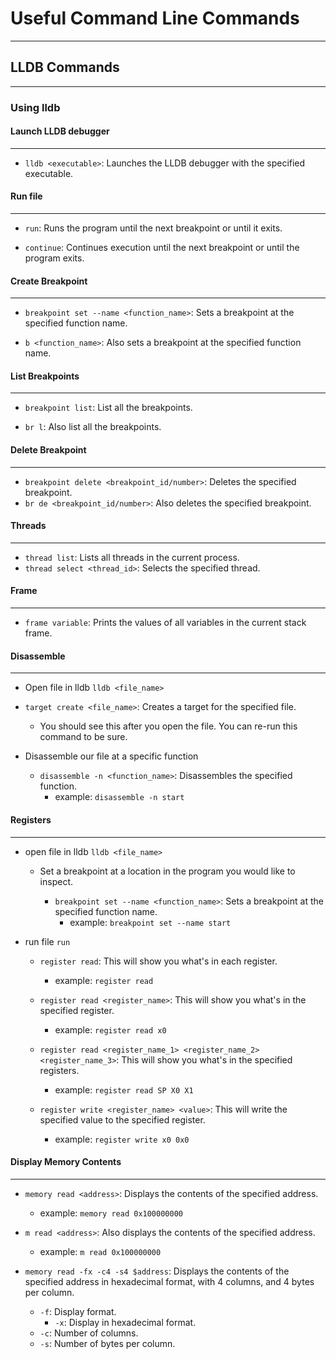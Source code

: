 # Useful Command Line Commands
----

## LLDB Commands
---
### Using lldb

#### Launch LLDB debugger
---
- `lldb <executable>`: Launches the LLDB debugger with the specified executable.

#### Run file
---
- `run`: Runs the program until the next breakpoint or until it exits.

- `continue`: Continues execution until the next breakpoint or until the program exits.

#### Create Breakpoint
---
- `breakpoint set --name <function_name>`: Sets a breakpoint at the specified function name.

- `b <function_name>`: Also sets a breakpoint at the specified function  name.

#### List Breakpoints
---
- `breakpoint list`: List all the breakpoints.

- `br l`: Also list all the breakpoints.

#### Delete Breakpoint
---
- `breakpoint delete <breakpoint_id/number>`: Deletes the specified breakpoint.
- `br de <breakpoint_id/number>`: Also deletes the specified breakpoint.

#### Threads
---
- `thread list`: Lists all threads in the current process.
- `thread select <thread_id>`: Selects the specified thread.

#### Frame
---
- `frame variable`: Prints the values of all variables in the current stack frame.

#### Disassemble
---
- Open file in lldb `lldb <file_name>`

- `target create <file_name>`: Creates a target for the specified file.
  - You should see this after you open the file. You can re-run this command to be sure.

- Disassemble our file at a specific function
    - `disassemble -n <function_name>`: Disassembles the specified function.
      - example: `disassemble -n start`

#### Registers
---
- open file in lldb `lldb <file_name>`

  - Set a breakpoint at a location in the program you would like to inspect.

    - `breakpoint set --name <function_name>`: Sets a breakpoint at the specified function name.
      - example: `breakpoint set --name start`

- run file `run`

  - `register read`: This will show you what's in each register.
    - example: `register read`

  - `register read <register_name>`: This will show you what's in the specified register.
    - example: `register read x0`

  - `register read <register_name_1> <register_name_2> <register_name_3>`: This will show you what's in the specified registers.
    - example: `register read SP X0 X1`

  - `register write <register_name> <value>`: This will write the specified value to the specified register.
    - example: `register write x0 0x0`

#### Display Memory Contents
---
- `memory read <address>`: Displays the contents of the specified address.
  - example: `memory read 0x100000000`

- `m read <address>`: Also displays the contents of the specified address.
  - example: `m read 0x100000000`

- `memory read -fx -c4 -s4 $address`: Displays the contents of the specified address in hexadecimal format, with 4 columns, and 4 bytes per column.
  - `-f`: Display format.
    - `-x`: Display in hexadecimal format.
  - `-c`: Number of columns.
  - `-s`: Number of bytes per column.
